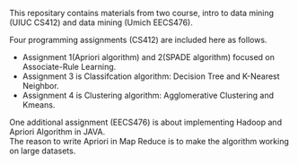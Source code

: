 This repositary contains materials from two course, intro to data mining (UIUC CS412) and data mining (Umich EECS476).

Four programming assignments (CS412) are included here as follows.
- Assignment 1(Apriori algorithm) and 2(SPADE algorithm) focused on Associate-Rule Learning. 
- Assignment 3 is Classifcation algorithm: Decision Tree and K-Nearest Neighbor.
- Assignment 4 is Clustering algorithm: Agglomerative Clustering and Kmeans.

One additional assignment (EECS476) is about implementing Hadoop and Apriori Algorithm in JAVA. \
The reason to write Apriori in Map Reduce is to make the algorithm working on large datasets.
